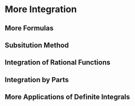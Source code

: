 # More Integration

## More Formulas

## Subsitution Method

## Integration of Rational Functions

## Integration by Parts

## More Applications of Definite Integrals
